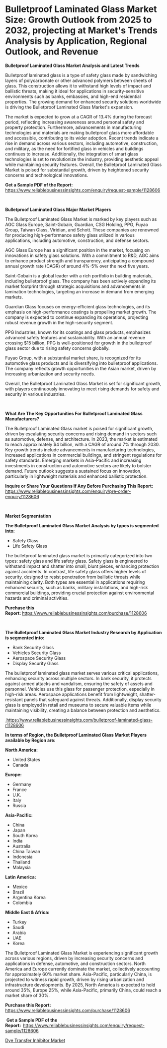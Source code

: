 <p><h1>Bulletproof Laminated Glass Market Size: Growth Outlook from 2025 to 2032, projecting at Market's Trends Analysis by Application, Regional Outlook, and Revenue</h1></p><p><strong>Bulletproof Laminated Glass Market Analysis and Latest Trends</strong></p>
<p><p>Bulletproof laminated glass is a type of safety glass made by sandwiching layers of polycarbonate or other advanced polymers between sheets of glass. This construction allows it to withstand high levels of impact and ballistic threats, making it ideal for applications in security-sensitive environments such as banks, embassies, and high-end residential properties. The growing demand for enhanced security solutions worldwide is driving the Bulletproof Laminated Glass Market's expansion.</p><p>The market is expected to grow at a CAGR of 13.4% during the forecast period, reflecting increasing awareness around personal safety and property protection. Furthermore, advancements in manufacturing technologies and materials are making bulletproof glass more affordable and accessible, contributing to its wider adoption. Recent trends indicate a rise in demand across various sectors, including automotive, construction, and military, as the need for fortified glass in vehicles and buildings continues to increase. Additionally, the integration of smart glass technologies is set to revolutionize the industry, providing aesthetic appeal while maintaining security features. Overall, the Bulletproof Laminated Glass Market is poised for substantial growth, driven by heightened security concerns and technological innovations.</p></p>
<p><strong>Get a Sample PDF of the Report:&nbsp;</strong> <a href="https://www.reliablebusinessinsights.com/enquiry/request-sample/1128606?utm_campaign=2306&utm_medium=2&utm_source=Github&utm_content=ia&utm_term=31032025&utm_id=bulletproof-laminated-glass">https://www.reliablebusinessinsights.com/enquiry/request-sample/1128606</a></p>
<p>&nbsp;</p>
<p><strong>Bulletproof Laminated Glass Major Market Players</strong></p>
<p><p>The Bulletproof Laminated Glass Market is marked by key players such as AGC Glass Europe, Saint-Gobain, Guardian, CSG Holding, PPG, Fuyao Group, Taiwan Glass, Viridian, and Schott. These companies are renowned for producing high-performance safety glass utilized in various applications, including automotive, construction, and defense sectors.</p><p>AGC Glass Europe has a significant position in the market, focusing on innovations in safety glass solutions. With a commitment to R&D, AGC aims to enhance product strength and transparency, anticipating a compound annual growth rate (CAGR) of around 4%-5% over the next five years.</p><p>Saint-Gobain is a global leader with a rich portfolio in building materials, including bulletproof glass. The company has been actively expanding its market footprint through strategic acquisitions and advancements in lamination technologies, targeting an increase in demand from emerging markets.</p><p>Guardian Glass focuses on energy-efficient glass technologies, and its emphasis on high-performance coatings is propelling market growth. The company is expected to continue expanding its operations, projecting robust revenue growth in the high-security segment.</p><p>PPG Industries, known for its coatings and glass products, emphasizes advanced safety features and sustainability. With an annual revenue crossing $15 billion, PPG is well-positioned for growth in the bulletproof glass sector due to rising safety concerns globally.</p><p>Fuyao Group, with a substantial market share, is recognized for its automotive glass products and is diversifying into bulletproof applications. The company reflects growth opportunities in the Asian market, driven by increasing urbanization and security needs.</p><p>Overall, the Bulletproof Laminated Glass Market is set for significant growth, with players continuously innovating to meet rising demands for safety and security in various industries.</p></p>
<p>&nbsp;</p>
<p><strong>What Are The Key Opportunities For Bulletproof Laminated Glass Manufacturers?</strong></p>
<p><p>The Bulletproof Laminated Glass market is poised for significant growth, driven by escalating security concerns and rising demand in sectors such as automotive, defense, and architecture. In 2023, the market is estimated to reach approximately $4 billion, with a CAGR of around 7% through 2030. Key growth trends include advancements in manufacturing technologies, increased applications in commercial buildings, and stringent regulations for safety standards. Emerging markets in Asia-Pacific and increasing investments in construction and automotive sectors are likely to bolster demand. Future outlook suggests a sustained focus on innovation, particularly in lightweight materials and enhanced ballistic protection.</p></p>
<p><strong>Inquire or Share Your Questions If Any Before Purchasing This Report:</strong> <a href="https://www.reliablebusinessinsights.com/enquiry/pre-order-enquiry/1128606?utm_campaign=2306&utm_medium=2&utm_source=Github&utm_content=ia&utm_term=31032025&utm_id=bulletproof-laminated-glass">https://www.reliablebusinessinsights.com/enquiry/pre-order-enquiry/1128606</a></p>
<p>&nbsp;</p>
<p><strong>Market Segmentation</strong></p>
<p><strong>The Bulletproof Laminated Glass Market Analysis by types is segmented into:</strong></p>
<p><ul><li>Safety Glass</li><li>Life Safety Glass</li></ul></p>
<p><p>The bulletproof laminated glass market is primarily categorized into two types: safety glass and life safety glass. Safety glass is engineered to withstand impact and shatter into small, blunt pieces, enhancing protection against accidents. In contrast, life safety glass offers higher levels of security, designed to resist penetration from ballistic threats while maintaining clarity. Both types are essential in applications requiring enhanced security, such as banks, military installations, and high-risk commercial buildings, providing crucial protection against environmental hazards and criminal activities.</p></p>
<p><strong>Purchase this Report:&nbsp;</strong><a href="https://www.reliablebusinessinsights.com/purchase/1128606?utm_campaign=2306&utm_medium=2&utm_source=Github&utm_content=ia&utm_term=31032025&utm_id=bulletproof-laminated-glass">https://www.reliablebusinessinsights.com/purchase/1128606</a></p>
<p>&nbsp;</p>
<p><strong>The Bulletproof Laminated Glass Market Industry Research by Application is segmented into:</strong></p>
<p><ul><li>Bank Security Glass</li><li>Vehicles Security Glass</li><li>Aerospace Security Glass</li><li>Display Security Glass</li></ul></p>
<p><p>The bulletproof laminated glass market serves various critical applications, enhancing security across multiple sectors. In bank security, it protects against armed attacks and vandalism, ensuring the safety of assets and personnel. Vehicles use this glass for passenger protection, especially in high-risk areas. Aerospace applications benefit from lightweight, shatter-resistant panels that safeguard against threats. Additionally, display security glass is employed in retail and museums to secure valuable items while maintaining visibility, creating a balance between protection and aesthetics.</p></p>
<p><a href="https://www.reliablebusinessinsights.com/bulletproof-laminated-glass-r1128606?utm_campaign=2306&utm_medium=2&utm_source=Github&utm_content=ia&utm_term=31032025&utm_id=bulletproof-laminated-glass">&nbsp;https://www.reliablebusinessinsights.com/bulletproof-laminated-glass-r1128606</a></p>
<p><strong>In terms of Region, the Bulletproof Laminated Glass Market Players available by Region are:</strong></p>
<p>
    <p> <strong> North America: </strong>
        <ul>
            <li>United States</li>
            <li>Canada</li>
        </ul>
        </p> 
    <p> <strong> Europe: </strong>
        <ul>
            <li>Germany</li>
            <li>France</li>
            <li>U.K.</li>
            <li>Italy</li>
            <li>Russia</li>
        </ul>
        </p> 
    <p> <strong> Asia-Pacific: </strong>
        <ul>
            <li>China</li>
            <li>Japan</li>
            <li>South Korea</li>
            <li>India</li>
            <li>Australia</li>
            <li>China Taiwan</li>
            <li>Indonesia</li>
            <li>Thailand</li>
            <li>Malaysia</li>
        </ul>
        </p> 
    <p> <strong> Latin America: </strong>
        <ul>
            <li>Mexico</li>
            <li>Brazil</li>
            <li>Argentina Korea</li>
            <li>Colombia</li>
        </ul>
        </p> 
    <p> <strong> Middle East & Africa: </strong>
        <ul>
            <li>Turkey</li>
            <li>Saudi</li>
            <li>Arabia</li>
            <li>UAE</li>
            <li>Korea</li>
        </ul>
    </p>
    </p>
<p><p>The Bulletproof Laminated Glass Market is experiencing significant growth across various regions, driven by increasing security concerns and applications in defense, automotive, and construction sectors. North America and Europe currently dominate the market, collectively accounting for approximately 60% market share. Asia-Pacific, particularly China, is projected to witness rapid growth, driven by rising urbanization and infrastructure developments. By 2025, North America is expected to hold around 35%, Europe 25%, while Asia-Pacific, primarily China, could reach a market share of 30%.</p></p>
<p><strong>Purchase this Report: </strong><a href="https://www.reliablebusinessinsights.com/purchase/1128606?utm_campaign=2306&utm_medium=2&utm_source=Github&utm_content=ia&utm_term=31032025&utm_id=bulletproof-laminated-glass">https://www.reliablebusinessinsights.com/purchase/1128606</a></p>
<p>&nbsp;<strong>Get a Sample PDF of the Report:&nbsp;&nbsp;</strong><a href="https://www.reliablebusinessinsights.com/enquiry/request-sample/1128606?utm_campaign=2306&utm_medium=2&utm_source=Github&utm_content=ia&utm_term=31032025&utm_id=bulletproof-laminated-glass">https://www.reliablebusinessinsights.com/enquiry/request-sample/1128606</a></p>
<p><strong></strong></p>
<p><p><a href="https://github.com/comasnickie/Market-Research-Report-List-1/blob/main/dye-transfer-inhibitor-market.md?utm_campaign=2306&utm_medium=2&utm_source=Github&utm_content=ia&utm_term=31032025&utm_id=bulletproof-laminated-glass">Dye Transfer Inhibitor Market</a></p></p>